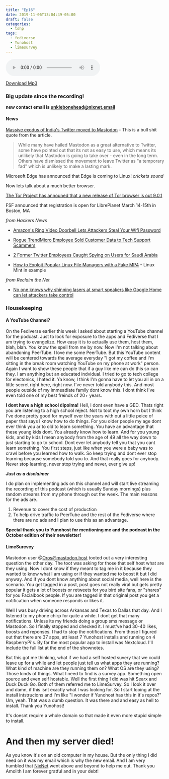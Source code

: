 ```yaml
---
title: "Ep16"
date: 2019-11-06T13:04:49-05:00
draft: false
categories:
  - tshp
tags:
  - fediverse
  - Yunohost
  - limesurvey
---
```

<audio controls>
    <source src="https://archive.org/download/ep16_20191110/Ep16.mp3">
    </audio>

[Download Mp3](https://archive.org/download/ep16_20191110/Ep16.mp3)

### Big update since the recording!
**new contact email is unklebonehead@nixnet.email**

#### News

[Massive exodus of India's Twitter moved to Mastodon](https://www.bbc.com/news/world-asia-india-50343054) - This is a bull shit quote from the article.
>While many have hailed Mastodon as a great alternative to Twitter, some have pointed out that its not as easy to use, which means its unlikely that Mastodon is going to take over - even in the long term.
Others have dismissed the movement to leave Twitter as "a temporary fad" which is unlikely to make a lasting mark. 

Microsoft Edge has announced that Edge is coming to Linux! *crickets sound*

Now lets talk about a much better browser. 

[The Tor Project has announed that a new release of Tor browser is out 9.0.1](https://blog.torproject.org/new-release-tor-browser-901)

FSF announced that registration is open for LibrePlanet March 14-15th in Boston, MA

*from Hackers News*

- [Amazon's Ring Video Doorbell Lets Attackers Steal Your Wifi Password](https://thehackernews.com/2019/11/ring-doorbell-wifi-password.html)

- [Rogue TrendMicro Employee Sold Customer Data to Tech Support Scammers](https://thehackernews.com/2019/11/insider-threat-data-breach.html)

- [2 Former Twitter Employees Caught Spying on Users for Saudi Arabia](https://thehackernews.com/2019/11/twitter-spying-saudi-arabia.html)

- [How to Exploit Popular Linux File Managers with a Fake MP4](https://null-byte.wonderhowto.com/how-to/exploit-popular-linux-file-managers-with-fake-mp4-0196078/) - Linux Mint in example

*from Reclaim the Net*

- [No one knows why shinning lasers at smart speakers like Google Home can let attackers take control](https://reclaimthenet.org/smart-speakers-lasers-google-home-alexa/)

### Housekeeping
#### A YouTube Channel?
On the Fediverse earlier this week I asked about starting a YouTube channel for the podcast. Just to look for exposure to the apps and Fediverse that I am trying to evangelize. How easy it is to actually use them, host them, blah, blah. You know the speil from me by now. Now I'm not talking about abandoning PeerTube. I love me some PeerTube. But this YouTube content will be centered towards the average everyday "I got my coffee and I'm sitting in the break room watching YouTube on my phone at work" person. Again I want to show these people that if a guy like me can do this so can they. I am anything but an educated indvidual. I tried to go to tech college for electonics, I hated it. Ya know, I think I'm gonna have to let you all in on a little secret right here, right now. I've never told anybody this. And most people outside of my immeadiate family dont know this. I dont think I've even told one of my best freinds of 20+ years.

**I dont have a high school dipolma!** Hell, I dont even have a GED. Thats right you are listening to a high school reject. Not to toot my own horn but I think I've done pretty good for myself over the years with out a little peice of paper that says I know how to do things. For you older people my age dont ever think you ar to old to learn something. You have an advantage that these young kids dont. You already know how to learn. 
And for you young kids, and by kids I mean anybody from the age of 49 all the way down to just starting to go to school. Dont ever let anybody tell you that you cant learn something. You first steps, just like when you were a baby was to crawl before you learned how to walk. So keep trying and dont ever stop learning because somebody told you to. And that really goes for anybody. Never stop learning, never stop trying and never, ever give up!

***Just as a disclaimer***

I do plan on implementing ads on this channel and will start live streaming the recording of this podcast (which is usually Sunday mornings) plus random streams from my phone through out the week. The main reasons for the ads are..

1. Revenue to cover the cost of production
2. To help drive traffic to PeerTube and the rest of the Fediverse where there are no ads and I plan to use this as an advantage.

**Special thank you to Yunohost for mentioning me and the podcast in the October edition of their newsletter!**

#### LimeSurevey
Mastodon user @Oros@mastodon.host tooted out a very interesting question the other day. The toot was asking for those that self host what are they using. Now I dont know if they meant to tag me in it because they wanted to know what I am using or if they wanted me to boost it but I did anyway. And if you dont know anything about social media, well here is the scenario. You get tagged in a post, post goes not really viral but gets pretty popular it gets a lot of boosts or retweets for you bird site fans, or "shares" for you Facialbook people. If you are tagged in that original post you get a notification when someone responds or likes it.

Well I was busy driving across Arkansas and Texas to Dallas that day. And I listened to my phone chirp for quite a while. I dont get that many notifications. Unless its my friends doing a group sms message or Mastodon. So I finally stopped and checked it. I must've had 30-40 likes, boosts and reponses. I had to stop the notifications. From those I figured out that there are 37 apps, att least 7 Yunohost installs and running on 4 RaspberryPi's. By far the most popular app to install was Nextcloud. I'll include the full list at the end of the shownotes. 

But this got me thinking, what if we had a self hosted suvery that we could leave up for a while and let people just tell us what apps they are running? What kind of machine are they running them on? What OS are they using? Those kinds of things. What I need to find is a survey app. Something open source and even self hostable. Well the first thing I did was hit Searx and Duck Duck Go. Both of them referred me to LimeSurvey. So I look it over and damn, if this isnt exactly what I was looking for. So I start looing at the install intstrucions and I'm like "I wonder if Yunohost has this in it's repos?" Um, yeah. That was a dumb question. It was there and and easy as hell to install. Thank you Yunohost! 

It's doesnt require a whole domain so that made it even more stupid simple to install. 

# And then my server died!
As you know it's on an old computer in my house. But the only thing I did need on it was my email which is why the new email. 
And I am very humbled that [NixNet](https:nixnet.xyz) went above and beyond to help me out. Thank you Amolith I am forever gratful and in your debt!